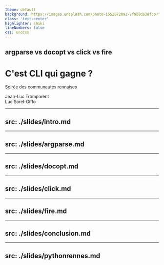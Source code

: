 ```yaml
---
theme: default
background: https://images.unsplash.com/photo-1552072092-7f9b8d63efcb?fit=crop&w=1920
class: 'text-center'
highlighter: shiki
lineNumbers: false
css: unocss
---
```


## argparse vs docopt vs click vs fire
# C'est CLI qui gagne ?

Soirée des communautés rennaises

<div class="abs-bl ml-12 mb-16" >
	<span class="font-300">Jean-Luc Tromparent</span>
</div>
<div class="abs-br mr-12 mb-16" >
	<span class="font-300">Luc Sorel-Giffo</span>
</div>

---
src: ./slides/intro.md
---

---
src: ./slides/argparse.md
---

---
src: ./slides/docopt.md
---

---
src: ./slides/click.md
---

---
src: ./slides/fire.md
---

---
src: ./slides/conclusion.md
---

---
src: ./slides/pythonrennes.md
---
